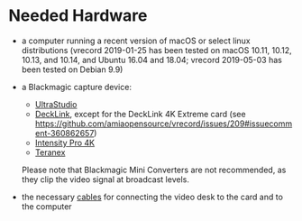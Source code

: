 # Needed Hardware

- a computer running a recent version of macOS or select linux distributions (vrecord 2019-01-25 has been tested on macOS 10.11, 10.12, 10.13, and 10.14, and Ubuntu 16.04 and 18.04; vrecord 2019-05-03 has been tested on Debian 9.9)
- a Blackmagic capture device:

  - [UltraStudio](https://www.blackmagicdesign.com/products/ultrastudiothunderbolt)
  - [DeckLink](https://www.blackmagicdesign.com/products/decklink), except for the DeckLink 4K Extreme card (see https://github.com/amiaopensource/vrecord/issues/209#issuecomment-360862657)
  - [Intensity Pro 4K](https://www.blackmagicdesign.com/products/intensitypro4k)
  - [Teranex](https://www.blackmagicdesign.com/products/teranex)
  
  Please note that Blackmagic Mini Converters are not recommended, as they clip the video signal at broadcast levels.

- the necessary [cables](https://amiaopensource.github.io/cable-bible/) for connecting the video desk to the card and to the computer
